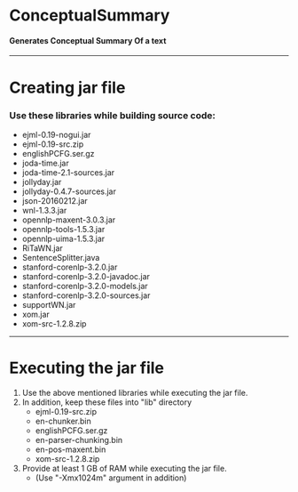 # ConceptualSummary
#### Generates Conceptual Summary Of a text
---
# Creating jar file

### Use these libraries while building source code:

* ejml-0.19-nogui.jar
* ejml-0.19-src.zip
* englishPCFG.ser.gz
* joda-time.jar
* joda-time-2.1-sources.jar
* jollyday.jar
* jollyday-0.4.7-sources.jar
* json-20160212.jar
* wnl-1.3.3.jar
* opennlp-maxent-3.0.3.jar
* opennlp-tools-1.5.3.jar
* opennlp-uima-1.5.3.jar
* RiTaWN.jar
* SentenceSplitter.java
* stanford-corenlp-3.2.0.jar
* stanford-corenlp-3.2.0-javadoc.jar
* stanford-corenlp-3.2.0-models.jar
* stanford-corenlp-3.2.0-sources.jar
* supportWN.jar
* xom.jar
* xom-src-1.2.8.zip


---

# Executing the jar file

1. Use the above mentioned libraries while executing the jar file.
2. In addition, keep these files into "lib" directory
	* ejml-0.19-src.zip
	* en-chunker.bin
	* englishPCFG.ser.gz
	* en-parser-chunking.bin
	* en-pos-maxent.bin
	* xom-src-1.2.8.zip
3. Provide at least 1 GB of RAM while executing the jar file.
	* (Use "-Xmx1024m" argument in addition)
